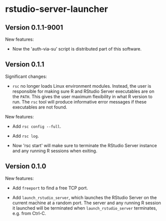 # rstudio-server-launcher

## Version 0.1.1-9001

New features:

* Now the 'auth-via-su' script is distributed part of this software.


## Version 0.1.1

Significant changes:

* `rsc` no longer loads Linux environment modules.  Instead, the user is
  responsible for making sure R and RStudio Server executables are on the
  `PATH`.  This gives the user maximum flexibility in what R version to
  run.  The `rsc` tool will produce informative error messages if these
  executables are not found.

New features:

* Add `rsc config --full`.

* Add `rsc log`.

* Now 'rsc start' will make sure to terminate the RStudio Server instance
  and any running R sessions when exiting.
  

## Version 0.1.0

New features:

* Add `freeport` to find a free TCP port.

* Add `launch_rstudio_server`, which launches the RStudio Server on the current
  machine at a random port.  The server and any running R session it launched
  will be terminated when `launch_rstudio_server` terminates, e.g. from Ctrl-C.


